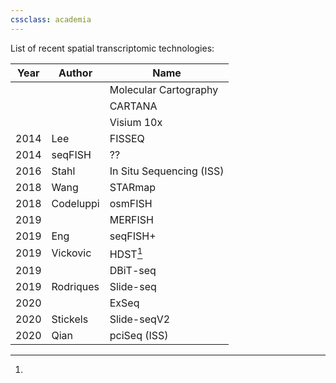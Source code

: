 ```yaml
---
cssclass: academia 
---
```

<link rel="stylesheet" href="{{ root_url }}/css/academia.css">

List of recent spatial transcriptomic technologies:

| Year | Author    | Name                     |
| ---- | --------- | ------------------------ |
|      |           | Molecular Cartography    |
|      |           | CARTANA                  |
|      |           | Visium 10x               |
| 2014 | Lee       | FISSEQ                   |
| 2014 | seqFISH   | ??                       |
| 2016 | Stahl     | In Situ Sequencing (ISS) |
| 2018 | Wang      | STARmap                  |
| 2018 | Codeluppi | osmFISH                  |
| 2019 |           | MERFISH                  |
| 2019 | Eng       | seqFISH+                 |
| 2019 | Vickovic  | HDST[^1]                 |
| 2019 |           | DBiT-seq                 |
| 2019 | Rodriques | Slide-seq                |
| 2020 |           | ExSeq                    |
| 2020 | Stickels  | Slide-seqV2              |
| 2020 | Qian      | pciSeq (ISS)             |



[^1]: 